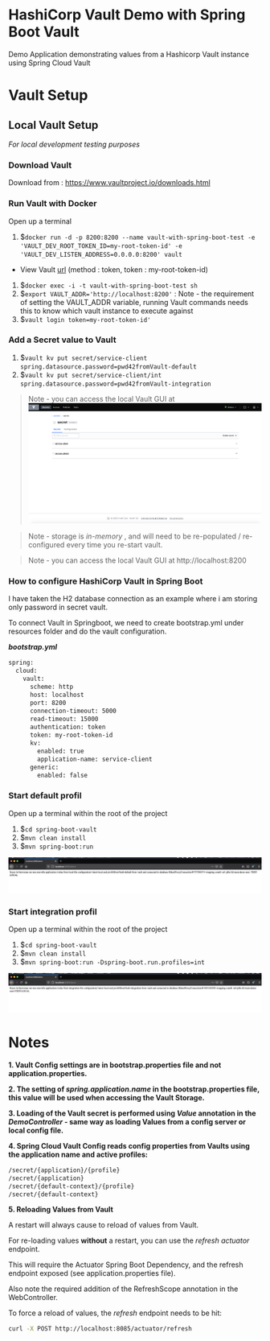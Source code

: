 # HashiCorp Vault Demo with Spring Boot Vault 

Demo Application demonstrating values from a Hashicorp Vault instance using Spring Cloud Vault

# Vault Setup

## Local Vault Setup

*For local development testing purposes*

### Download Vault

Download from : https://www.vaultproject.io/downloads.html

### Run Vault with Docker

Open up a terminal

1. $`docker run -d -p 8200:8200 --name vault-with-spring-boot-test -e 'VAULT_DEV_ROOT_TOKEN_ID=my-root-token-id' -e 'VAULT_DEV_LISTEN_ADDRESS=0.0.0.0:8200' vault` 

- View Vault [url](http://localhost:8200) (method : token, token : my-root-token-id)

1. $`docker exec -i -t vault-with-spring-boot-test sh`
1. $`export VAULT_ADDR='http://localhost:8200'` : Note - the requirement of setting the VAULT_ADDR variable, running Vault commands needs this to know which vault instance to execute against
1. $`vault login token=my-root-token-id'`

### Add a Secret value to Vault
1. $`vault kv put secret/service-client spring.datasource.password=pwd42fromVault-default`
1. $`vault kv put secret/service-client/int spring.datasource.password=pwd42fromVault-integration`

> Note - you can access the local Vault GUI at
![vault view](images/vault.png)

> Note - storage is *in-memory* , and will need to be re-populated / re-configured every time you re-start vault.

> Note - you can access the local Vault GUI at http://localhost:8200

### How to configure HashiCorp Vault in Spring Boot

I have taken the H2 database connection as an example where i am storing only password in secret vault.

To connect Vault in Springboot, we need to create bootstrap.yml under resources folder and do the vault configuration.

**_bootstrap.yml_**

```
spring:
  cloud:
    vault:
      scheme: http
      host: localhost
      port: 8200
      connection-timeout: 5000
      read-timeout: 15000
      authentication: token
      token: my-root-token-id
      kv:
        enabled: true
        application-name: service-client
      generic:
        enabled: false
```

### Start default profil 

Open up a terminal within the root of the project

1. $`cd spring-boot-vault` 
1. $`mvn clean install`
1. $`mvn spring-boot:run`

![vault view](images/default-result.png)

### Start integration profil 

Open up a terminal within the root of the project

1. $`cd spring-boot-vault` 
1. $`mvn clean install`
1. $`mvn spring-boot:run -Dspring-boot.run.profiles=int`

![vault view](images/int-result.png)


# Notes

**1. Vault Config settings are in bootstrap.properties file and not application.properties.**

**2. The setting of *spring.application.name* in the bootstrap.properties file, this value will be used when accessing the Vault Storage.**

**3. Loading of the Vault secret is performed using *Value* annotation in the *DemoController* - same way as loading Values from a config server or local config file.**

**4. Spring Cloud Vault Config reads config properties from Vaults using the application name and active profiles:**

```
/secret/{application}/{profile}
/secret/{application}
/secret/{default-context}/{profile}
/secret/{default-context}
```

**5. Reloading Values from Vault**

A restart will always cause to reload of values from Vault.

For re-loading values **without** a restart, you can use the *refresh actuator* endpoint.

This will require the Actuator Spring Boot Dependency, and the refresh endpoint exposed (see application.properties file).

Also note the required addition of the RefreshScope annotation in the WebController.

To force a reload of values, the *refresh* endpoint needs to be hit:

```sh
curl -X POST http://localhost:8085/actuator/refresh
```




